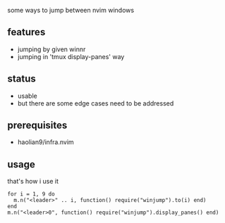 some ways to jump between nvim windows


## features
* jumping by given winnr
* jumping in 'tmux display-panes' way


## status
* usable
* but there are some edge cases need to be addressed


## prerequisites
* haolian9/infra.nvim


## usage
that's how i use it
```
for i = 1, 9 do
  m.n("<leader>" .. i, function() require("winjump").to(i) end)
end
m.n("<leader>0", function() require("winjump").display_panes() end)
```
